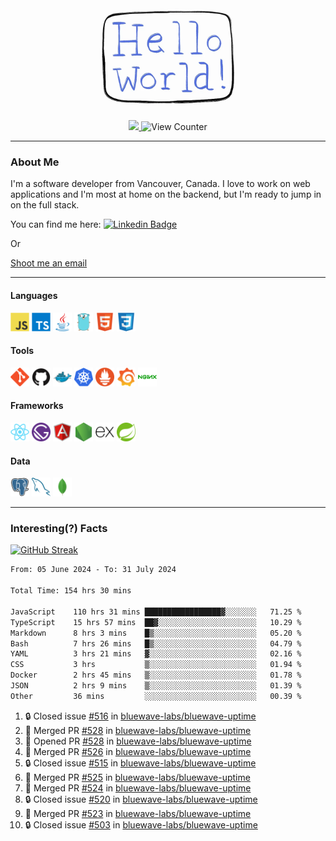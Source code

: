 <div align="center">
    <img src="./img/hello_world.webp" height="200px" width="">
    <div>
        <a href="https://www.linkedin.com/in/ajhollid">
            <img src="https://img.shields.io/badge/LinkedIn-blue"/>
        </a>
        <img src="https://komarev.com/ghpvc/?username=ajhollid&color=yellow" alt="View Counter">
    </div>
</div>

---

### About Me

I'm a software developer from Vancouver, Canada. I love to work on web applications and I'm most at home on the backend, but I'm ready to jump in on the full stack.

You can find me here: [![Linkedin Badge](https://img.shields.io/badge/-ajhollid-blue?style=flat&logo=Linkedin&logoColor=white)](https://www.linkedin.com/in/ajhollid)

Or

[Shoot me an email](mailto:ajhollid@gmail.com)

---

#### Languages

<div>
    <img src="./img/devicons/javascript-original.svg" width=30 height=30 alt="JavaScript">
    <img src="/img/devicons/typescript-original.svg" width=30 height=30 alt="TypeScript">
    <img src="./img/devicons/java-original.svg" width=30 height=30 alt="Java">
    <img src="./img/devicons/go-original.svg" width=30 height=30 alt="Golang">
    <img src="./img/devicons/html5-original.svg" width=30 height=30 alt="HTML 5">
    <img src="./img/devicons/css3-original.svg" width=30 height=30 alt="CSS 3">
</div>

#### Tools

<div>
    <img src="./img/devicons/git-original.svg" width=30 height=30 alt="Git">
    <img src="./img/devicons/github-original.svg" width=30 height=30 alt="Github">
    <img src="./img/devicons/docker-original.svg" width=30 
    height=30 alt="Docker">
    <img src="./img/devicons/kubernetes-original.svg" width=30 height=30 alt="K8">
    <img src="./img/devicons/prometheus-original.svg" width=30 height=30 alt="Prometheus">
    <img src="./img/devicons/grafana-original.svg" width=30 height=30 alt="Grafana">
    <img src="./img/devicons/nginx-original.svg" width=30 height=30 alt="Nginx">
</div>

#### Frameworks

<div>
    <img src="./img/devicons/react-original.svg" width=30 height=30 alt="React">
    <img src="./img/devicons/gatsby-original.svg" width=30 height=30 alt="Gatsby">
    <img src="./img/devicons/angularjs-original.svg" width=30 height=30 alt="AngularJS">
    <img src="./img/devicons/nodejs-original.svg" width=30 height=30 alt="NodeJS">
    <img src="./img/devicons/express-original.svg" width=30 height=30 alt="Express">
    <img src="./img/devicons/spring-original.svg" width=30 height=30 alt="Spring">
</div>

#### Data

<div>
    <img src="./img/devicons/postgresql-original.svg" width=30 height=30 alt="Postgresql">
    <img src="./img/devicons/mysql-original.svg" width=30 height=30 alt="Mysql">
    <img src="./img/devicons/mongodb-original.svg" width=30 height=30 alt="MongoDB">
</div>

---

### Interesting(?) Facts

[![GitHub Streak](http://github-readme-streak-stats.herokuapp.com?user=ajhollid)](https://git.io/streak-stats)

 <!--START_SECTION:waka-->

```txt
From: 05 June 2024 - To: 31 July 2024

Total Time: 154 hrs 30 mins

JavaScript    110 hrs 31 mins █████████████████▓░░░░░░░   71.25 %
TypeScript    15 hrs 57 mins  ██▓░░░░░░░░░░░░░░░░░░░░░░   10.29 %
Markdown      8 hrs 3 mins    █▒░░░░░░░░░░░░░░░░░░░░░░░   05.20 %
Bash          7 hrs 26 mins   █▒░░░░░░░░░░░░░░░░░░░░░░░   04.79 %
YAML          3 hrs 21 mins   ▓░░░░░░░░░░░░░░░░░░░░░░░░   02.16 %
CSS           3 hrs           ▒░░░░░░░░░░░░░░░░░░░░░░░░   01.94 %
Docker        2 hrs 45 mins   ▒░░░░░░░░░░░░░░░░░░░░░░░░   01.78 %
JSON          2 hrs 9 mins    ▒░░░░░░░░░░░░░░░░░░░░░░░░   01.39 %
Other         36 mins         ░░░░░░░░░░░░░░░░░░░░░░░░░   00.39 %
```

<!--END_SECTION:waka-->


<!--START_SECTION:activity-->
1. 🔒 Closed issue [#516](https://github.com/bluewave-labs/bluewave-uptime/issues/516) in [bluewave-labs/bluewave-uptime](https://github.com/bluewave-labs/bluewave-uptime)
2. 🎉 Merged PR [#528](https://github.com/bluewave-labs/bluewave-uptime/pull/528) in [bluewave-labs/bluewave-uptime](https://github.com/bluewave-labs/bluewave-uptime)
3. 💪 Opened PR [#528](https://github.com/bluewave-labs/bluewave-uptime/pull/528) in [bluewave-labs/bluewave-uptime](https://github.com/bluewave-labs/bluewave-uptime)
4. 🎉 Merged PR [#526](https://github.com/bluewave-labs/bluewave-uptime/pull/526) in [bluewave-labs/bluewave-uptime](https://github.com/bluewave-labs/bluewave-uptime)
5. 🔒 Closed issue [#515](https://github.com/bluewave-labs/bluewave-uptime/issues/515) in [bluewave-labs/bluewave-uptime](https://github.com/bluewave-labs/bluewave-uptime)
6. 🎉 Merged PR [#525](https://github.com/bluewave-labs/bluewave-uptime/pull/525) in [bluewave-labs/bluewave-uptime](https://github.com/bluewave-labs/bluewave-uptime)
7. 🎉 Merged PR [#524](https://github.com/bluewave-labs/bluewave-uptime/pull/524) in [bluewave-labs/bluewave-uptime](https://github.com/bluewave-labs/bluewave-uptime)
8. 🔒 Closed issue [#520](https://github.com/bluewave-labs/bluewave-uptime/issues/520) in [bluewave-labs/bluewave-uptime](https://github.com/bluewave-labs/bluewave-uptime)
9. 🎉 Merged PR [#523](https://github.com/bluewave-labs/bluewave-uptime/pull/523) in [bluewave-labs/bluewave-uptime](https://github.com/bluewave-labs/bluewave-uptime)
10. 🔒 Closed issue [#503](https://github.com/bluewave-labs/bluewave-uptime/issues/503) in [bluewave-labs/bluewave-uptime](https://github.com/bluewave-labs/bluewave-uptime)
<!--END_SECTION:activity-->
